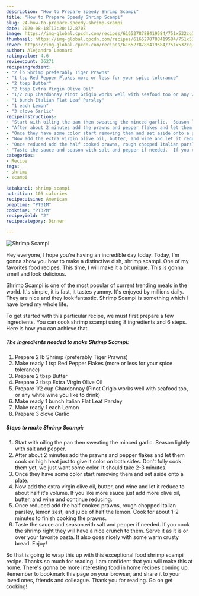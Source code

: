 ```yaml
---
description: "How to Prepare Speedy Shrimp Scampi"
title: "How to Prepare Speedy Shrimp Scampi"
slug: 24-how-to-prepare-speedy-shrimp-scampi
date: 2020-08-18T17:20:12.870Z
image: https://img-global.cpcdn.com/recipes/6165278788419584/751x532cq70/shrimp-scampi-recipe-main-photo.jpg
thumbnail: https://img-global.cpcdn.com/recipes/6165278788419584/751x532cq70/shrimp-scampi-recipe-main-photo.jpg
cover: https://img-global.cpcdn.com/recipes/6165278788419584/751x532cq70/shrimp-scampi-recipe-main-photo.jpg
author: Alejandro Leonard
ratingvalue: 4.6
reviewcount: 36271
recipeingredient:
- "2 lb Shrimp preferably Tiger Prawns"
- "1 tsp Red Pepper Flakes more or less for your spice tolerance"
- "2 tbsp Butter"
- "2 tbsp Extra Virgin Olive Oil"
- "1/2 cup Chardonnay Pinot Grigio works well with seafood too or any white wine you like to drink"
- "1 bunch Italian Flat Leaf Parsley"
- "1 each Lemon"
- "3 clove Garlic"
recipeinstructions:
- "Start with oiling the pan then sweating the minced garlic.  Season lightly with salt and pepper."
- "After about 2 minutes add the prawns and pepper flakes and let them cook on high heat just to give it color on both sides. Don&#39;t fully cook them yet, we just want some color. It should take 2-3 minutes."
- "Once they have some color start removing them and set aside onto a plate."
- "Now add the extra virgin olive oil, butter, and wine and let it reduce to about half it&#39;s volume.  If you like more sauce just add more olive oil, butter, and wine and continue reducing."
- "Once reduced add the half cooked prawns, rough chopped Italian parsley, lemon zest, and juice of half the lemon.  Cook for about 1-2 minutes to finish cooking the prawns."
- "Taste the sauce and season with salt and pepper if needed.  If you cook the shrimp right they will have a nice crunch to them.  Serve it as it is or over your favorite pasta.  It also goes nicely with some warm crusty bread. Enjoy!"
categories:
- Recipe
tags:
- shrimp
- scampi

katakunci: shrimp scampi 
nutrition: 105 calories
recipecuisine: American
preptime: "PT31M"
cooktime: "PT32M"
recipeyield: "2"
recipecategory: Dinner

---
```



![Shrimp Scampi](https://img-global.cpcdn.com/recipes/6165278788419584/751x532cq70/shrimp-scampi-recipe-main-photo.jpg)

Hey everyone, I hope you're having an incredible day today. Today, I'm gonna show you how to make a distinctive dish, shrimp scampi. One of my favorites food recipes. This time, I will make it a bit unique. This is gonna smell and look delicious.



Shrimp Scampi is one of the most popular of current trending meals in the world. It's simple, it is fast, it tastes yummy. It's enjoyed by millions daily. They are nice and they look fantastic. Shrimp Scampi is something which I have loved my whole life.


To get started with this particular recipe, we must first prepare a few ingredients. You can cook shrimp scampi using 8 ingredients and 6 steps. Here is how you can achieve that.

<!--inarticleads1-->

##### The ingredients needed to make Shrimp Scampi:

1. Prepare 2 lb Shrimp (preferably Tiger Prawns)
1. Make ready 1 tsp Red Pepper Flakes (more or less for your spice tolerance)
1. Prepare 2 tbsp Butter
1. Prepare 2 tbsp Extra Virgin Olive Oil
1. Prepare 1/2 cup Chardonnay (Pinot Grigio works well with seafood too, or any white wine you like to drink)
1. Make ready 1 bunch Italian Flat Leaf Parsley
1. Make ready 1 each Lemon
1. Prepare 3 clove Garlic




<!--inarticleads2-->

##### Steps to make Shrimp Scampi:

1. Start with oiling the pan then sweating the minced garlic.  Season lightly with salt and pepper.
1. After about 2 minutes add the prawns and pepper flakes and let them cook on high heat just to give it color on both sides. Don&#39;t fully cook them yet, we just want some color. It should take 2-3 minutes.
1. Once they have some color start removing them and set aside onto a plate.
1. Now add the extra virgin olive oil, butter, and wine and let it reduce to about half it&#39;s volume.  If you like more sauce just add more olive oil, butter, and wine and continue reducing.
1. Once reduced add the half cooked prawns, rough chopped Italian parsley, lemon zest, and juice of half the lemon.  Cook for about 1-2 minutes to finish cooking the prawns.
1. Taste the sauce and season with salt and pepper if needed.  If you cook the shrimp right they will have a nice crunch to them.  Serve it as it is or over your favorite pasta.  It also goes nicely with some warm crusty bread. Enjoy!




So that is going to wrap this up with this exceptional food shrimp scampi recipe. Thanks so much for reading. I am confident that you will make this at home. There's gonna be more interesting food in home recipes coming up. Remember to bookmark this page on your browser, and share it to your loved ones, friends and colleague. Thank you for reading. Go on get cooking!
